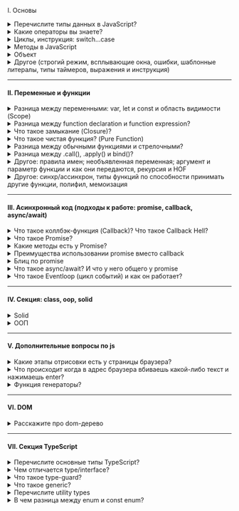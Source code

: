 I. Основы

<details>
<summary> Перечислите типы данных в JavaScript? </summary>
В JavaScript существует 8 типов данных, их можно разделить на примитивные и ссылочные. К примитивным относятся следующие типы:

- `string` (строка),

- `number` (число),

- `bigInt`,

- `boolean`,

- `symbol` (уникальный идентификатор) - необходимо для создания уникальных id, чтобы создать его необходимо написать функцию Symbol(""). Если сравнить два одинаковых символа между собой, они никогда не равны

- `null`,

- `undefined`

Стоит отметить, что разница между null и undefined в том, что `Undefined` - это когда переменная объявлена, но мы ей не присвоено значение, а `null` - когда мы присвоили значение специально, и как бы говорим, что у нас есть переменная и она пустая. Кстати при нестрогом сравнение undefined и null дает true, а при строгом false, а также при сравнение null == 0 дает false

А к ссылочному относится:

- `object`, в котором можно хранить данные с помощью ключа и значение. И один объект не похож так как сравниваются ссылки на объект, а не значение как примитив

А определить тип данных можно с помощью typeOf.

<details>
<summary>Question: Как превратить любой тип данных в булевое и разница между явным и неявным преобразованием? JavaScript статически, или динамически типизированный язык?</summary>

В JS мы можем явно преобразовать типы, всего их три: String(), Boolean(), Number() - и все они являются функциями.

Чтобы превратить тип данных в булевый можно использовать:

1. Функцию Boolean(null)
2. !! (Двойное логическое не), `Допилить идею: Если мы применим его к не пустой строке, то оно сначала станет false, а затем true`

Чтобы превратить тип данных в числовое можно использовать:

1. Функцию Number('5')
2. метод parseInt("5")

Что превратить тип данных в строку можно использовать:

1. Функцию String(null)
2. Или через метод Object.prototype.toString(43)

Разница заключается в том, что неявное преобразование происходит автоматически путем арифметических действий, а явное когда мы указываем тип специально через функции Number или ParseInt, функцию String или метод toString, Boolean или двойное логическое !!

Динамически типизированный язык, так как происходит автоматическое преобразование типов

</details>

<details>
<summary>Question: Перечислите все ложные (falsy) значение? Что такое NaN?</summary>

Falsy - это следующие значение: "", 0, null, undefined, NaN, false. А все остальное уже true

NaN расшифровывается как not-a-number, что означает не является числом. Мы получаем его когда выполняем математическую операцию неправильно. Например, если мы infinity разделим на infinity, то оно нам даст NaN. Для того, чтобы проверить, что число не является числом использует функцию isNaN().
А его особенностью можно выделить то, что она не равна ничему даже самому себе как в строгом, так и в нестрогом сравнении.

</details>
</details>

<details>
<summary> Какие операторы вы знаете? </summary>

I. Арифметические операторы:

- сложения,
- вычитания,
- умножения,
- делание,
- возведение в стене `**`
- взятия от остатка `%`

II. Логические операторы:

- Или (||) - ищет первое truthy значение и возвращает его. У него самая большая приоритетность и он будет выполняться первый
- И (&&) - ищет первое falsy значение и возвращает последнее значение, если оба значение верны.
- ! (Логическое не) - меняет значение на противоположное. Например если строку мы обернет в логическое !'str', то у нас false

К особенностям стоит отметить, что есть также приоритетность, но если мы обернем в скобки то данная приоритетность уже не будет иметь разницы.

III. Операторы сравнения:

- больше, меньше, меньше или равно, больше или равно,
- нестрогое (==) и строгое равенство (===). => Строгое равенство отличается от нестрогого тем, что нестрогое сравнивает только значения без приведения типов, а строгая сравнивает и значения и типы
- не равно (!=).

#### Question: Что такое оператор нулевого слияние ??

Он возвращает значение правого операнда, если левый операнд содержит null или undefined, в противном случае возвращается значение левого операнда. Он похож на или, так как он возвращает правый операнд если в левом хранится ложное значение, а не только null / undefined

</details>
</details>

<details>
<summary> Циклы, инструкция: switch...case</summary>

- for (let i=..; i > str; i++) - классический цикл, когда нам необходимо какое-то действие повторить несколько раз

- for ... in - служит для перебора объекта и возвращает нам ключи. Если нам необходимо получить значения, внутри цикла нам необходимо в квадратных скобках написать значения.

```
const uniqueUser = {
  name: "Valera",
  age: 24,
  isAdmin: true,
}

for (const key in iterable) {
  console.log(key) // name, age, isAdmin
  console.log(uniqueUser[key]) // Valera, 24, true
}
```

Если мы решим использовать их в массиве, то получим индексы.

```
const myLifeSummedUp = ["☕", "💻", "🍷", "🍫"]

for (let item in myLifeSummedUp) {
  // 0 1 2 3
  console.log(item)
}
```

- for ... of - служит для перебора массива и возвращает нам значения.

#### Отличие while и do while

do ... while - должен выполнится хотя бы один раз и не важно верны ли условия или нет, в то время как while может и не выполнится если условия не подходят

#### Что такое switch/case и где он используется?

Внутри есть кейсы (те в свою очередь делают строгое сравнения между значения), и после каждого кейса необходимо писать break, если не указать, то проверка пройдет дальше, есть также continue, который пропускает.

Если говорить про react, то используется он в reducer (redux). И например когда нам нужно именно точное сравнения

</details>

<details>
<summary> Методы в JavaScript</summary>

<details>
<summary> Числа (number), строки (string) и математические (math) </summary>

##### 1. Number method

- `.toString()` - число преобразовывает в строку
- `.parseInt()` - берет строку и возвращает целое число
- `.isNaN()` - проверяет, является ли значения числа NaN
- `.isFinity()`- проверяет, является ли число конечным

##### 2. Math method

- `.min(1, 2, 3)` - вернуть минимальное число
- `.max(2, 3, 4)` - вернуть максимальное число
- `.random(1, 2, 3)` - можно получить рандомное число
- `.floor()` - округляет в меньшую степень
- `.ceil()` - округляет в большую степень
- `.pow(2, 3)` - принимает два значения и возвращает возведенную степень `(3, 3) // 27`
- `.abs()` - возвращает абсолютное значение числа. Если это пустые кавычки или пустой массив, то это 0

Ну и другие по типу косинуса, синуса метода

##### 3. String methods

- `.toUpperCase()` - берет строку и пишет ее с большой буквы (преобразованное в верхний регистр).
- `.toLowerCase()` - берет строку и пишет ее с маленькой буквы (преобразованное в нижний регистр).
- `.split()` - делает из строки массив
- `.trim()` - удаляет пробельные символы с начало и конца строки
- `.startsWith()` проверяют начинается-ли строка с определенного символа который мы укажем внутри
- `.endsWith()` делает противоположное, то есть заканчивается строка c определенным символом

</details>

<details>
<summary> Массив (array)</summary>

- `.isArray()` => проверяет является ли значение массивом
- `.find()` - вернёт первый найденный в массиве элемент, который подходит под условие.
- `.findIndex()` - возвращает уже не найденный элемент, а индекс
- `.concat()` - когда есть два разных массива и нам нужна их объединить
- `.flat()` - когда внутри массива есть еще один массивы и мы хотим их все объединить в один общий через infinity либо указать определенную вложенность объединить, где 1 - на 1 уровень вложенности
- `.splice()` - который меняет исходный массив, c помощью данного метода мы можем удалять или добавлять внутрь массивы какие-то элементы
- `.slice()` - копирует старый массив и возвращает на его основе новый. Он просто копирует его.

Следующие 4 метода меняют исходных массив

- `.push()` - добавляет элементы в конец массива и возвращает новую длину массива.
- `.pop()` - удаляет из массива последний элемент и возвращает его значение.
- `.unshift()` - добавляет элементы в начало массива и возвращают новую длину массива.
- `.shift()` - удаляет из массива первый элемент и возвращает его значение.

Что будет работать быстрее? => Pop и push - так как их задача лишь добавить или удалить элемент в конце массива, а shift и unshift медленнее так как помимо удаление или добавления первого элемент они будут сдвигать массив вправо или влево.

- `.forEach()` и `.map()` => с помощью .map, мы можем использовать и другие методы.

</details>


<details>
<summary>Какие методы мутируют и не мутирует исходный массив?</summary>

Мутирующие sort, reverse, push, pop, shift, unshift, splice, а к не мутирующим можно отнести: map, filter, slice, concat,

</details>

</details>

<details>
<summary>Объект</summary>

Объект - это тип данных, где хранятся ключи и значения и выделяют следующие типы объектов - функции, массив, даты и коллекция: maps и weakMaps, sets и weakSets. В JS существует несколько способов создания объекта - это через фигурные скоба `{}`; через ключевое слово: `let user = new Person("Win")`; через object.create(): `let user = Object.create(person)`

Стоит отметить, что ключевое слово new делает несколько вещей:

- Создает новый пустой объект, который наследуется от prototype;
- К нему (объекту) привязывается значение this;
- Возвращает значение this, если в реализации не указано иное

Разница между объектом и массивом

- У массивов есть методы тех, которых нет у объекта, также и наоборот
- Чтобы обратится к какому-то элементу в массиве мы должны использовать индекс от нуля. А у объекта обращение идет через точку
- Также у массива есть свойство length - делает подсчет всех элементов внутри массива.

Чтобы определить наличие свойство в объекте:

- `hasOwnProperty()`
- `in`
- Обратится к объекты напрямую с помощью индексовой нотации: `console.log(obj['prop1']); => foo`

Отличия заключается в том, что оператор in проверяет наличие свойств не только в самом объекте но и в его `ПРОТОТИПАХ`, а `hasOwnProperty` проверяет наличие свойства только в основном объекте.

<details>
<summary> Question: Методы объекта: key(), values(), entries(), fromEntries() </summary>

1. `Object.keys()` - возвращает массив ключей
2. `Object.values()` - возвращает массив значений
3. `Object.entries()` - возвращает массив пар ключ и значения
4. `Object.fromEntries()` - он преобразует список пар: ключ и значение в объект

```
const object1 = {
  a: 'smth',
  b: 42,
  c: false
};

console.log(Object.keys(object1));   // ["a", "b", "c"]
console.log(Object.values(object1)); // ["smth, 42, false"]
```

</details>

<details>
<summary> Question: Что такое деструктиризации? (деструктурирующее присваивание)</summary>

Деструктиризация появилась в ЕС6 и она позволяет извлекает данные из массива или объекта с помощью определенного синтаксиса и записать их в переменную.

```
let arr = ["Ali", "Adigezalli"];
let [first, second] = arr;
console.log(first + " " + second); // * Ali Adigezalli
```

</details>
</details>

<details>
<summary> Другое (строгий режим, всплывающие окна, ошибки, шаблонные литералы, типы таймеров, выражения и инструкция) </summary>

<details>
<summary> Строгий режим (strict mode) в JavaScript?</summary>

Он появился в ЕС5, и он говорит, что наш код будет работать в строгом режиме в JS. Чтобы его использовать необходимо написать 'use strict' либо в начале скрипта либо внутри функции. Если мы его напишем в начале скрипта, то он будет иметь глобальную область видимости, а если напишем внутри функции, то будет иметь локальную область видимости. Например если мы объявим объект без переменной или продублируем параметры внутри функции

```
"use strict";
x = {p1:10, p2:20};      // This will cause an error
function x2(p1, p1) {};   // This will cause an error
```

- Что будет если мы в консоль лог выведим this

</details>

<details>
<summary> Типы всплывающих окон в JavaScript?</summary>

`alert` - выводить информацию во всплывающем окне;

`confirm` - спрашивать соглашение во всплывающем окне; подтвердить по ОК или Отмену

`prompt` - всплывающем окно, где просят написать что-то в инпут поле

</details>

<details>
<summary> Типы ошибок в JavaScript? </summary>

1. SyntaxError - синтаксическая ошибка возникает когда мы написали неправильно какое-то слово: reutrn

2. ReferenceError - возникает когда js не может найти какую-то ссылку в которой мы пытаемся получить доступ. Например хотим определенную переменную найти а его нет

3. TypeError - возникает когда мы хотим методы определенных типов преобразовать на типов у которого этого метода нет.

</details>

<details>
<summary> Что такое шаблонные литералы (Template Literals)?</summary>

Шаблонные литералы - это обратные кавычки, внутри обратные кавычек мы можем с помощью знака доллара и фигурными скобками (${выражение}).

</details>

<details>
<summary> Типы таймеров в JavaScript?</summary>

В JS есть два основных типа таймеров:

- `setTimeout(...)` - позволяет вызвать переданную функцию один раз через определенное время
- `setInterval(...)` - позволяет вызвать переданную функцию много раз через определенный интервал времени. Чтобы отменить `setInterval` мы можем использовать тип: `clearInterval()` и внутрь передаем переменную, где использовали `setInterval`.

</details>

<details>
<summary> Что такое выражения (expression) и инструкции (statement)</summary>

I. Выражение - это арифметическое действие. Например:`+, -, *, /, %, >, =, ==, i++, --i`, `Math.random - случайное число.

II. Инструкция - это фрагмент кода, который выполняет определенное действие. К инструкциям относятся: `if, if-else, while, for, for..in, for..of switch, for-in, объявления переменных`

</details>
</details>

---

#### II. Переменные и функции

<details>
<summary> Разница между переменными: var, let и const и область видимости (Scope) </summary>

#### Существует несколько отличий между var, let и const:

| Var | Let | Const |
| -------- | -------- | -------- |
| В самом начале    | ES6  | ES6   |
| Переменные var можно как заново объявлять, так и повторно обновлять, что не вызовет никакой ошибки в консоле. И с этим было много проблем и люди оборачивали в IIFE (Immediately Invoked Function Expression) - это анонимная функцию с лексической областью видимости, которая вызывается немедленно после его объявления   | Мы можем присвоить новое значение, однако создавать переменную с тем же именем нельзя   | Переменную не сможем изменить  |
|  Временная мертвая зона - Она появилась в ЕС6 и работает с let и const. Если мы сначала обратимся к переменной до ее написания, в случае увидим ошибку undefined, так как вар появился значительно раньше временной мертвой зоны. | получим ошибку referenceError  | получим ошибку referenceError  |
|  глобальная или локальная (область видимости в пределах функции)  | блочную область видимости if...else  | блочная область видимости for...let  |


#### Область видимости - это место откуда мы имеем доступ к переменным или функциям. Выделяют 3 типа:

- `Глобальная область видимости` - это когда иы объявляем переменную внутри самого файла js (внутри скрипта) не
  оборачивая ни функцией, циклом. Они доступны из любого места в коде

- `Локальная область видимости` - переменные и функции объявленные внутри функций, доступны только внутри этой
  функции и всем вложенным в неё функциям. За ее пределами, при обращении к переменной, мы получаем ошибку

- `Блочная область видимости` - это когда переменная доступна только внутри блока, за пределами блока она не доступна.

</details>

<details>
<summary> Разница между function declaration и function expression? </summary>

Выделяют два способа объявлении функции:

- `Function Declaration` – функция, которая объявлена через кл.слово function. Например: `function multyple() {...}`

- `Function Expression` – функция, которая объявление через переменную. Например: `let multiply = function () {...}`

Отличие заключает в том, что к function declaration можно вызвать до того как объявить. Так как JS собирает все строчки где объявляется function, а также через Hoisting (поднимает) их самый вверх, что позволяет нам сначала вызвать их, а потом объявить. Еще наверное стоит отметить, что если мы объявим function expression через переменную var, то и она будет всплывать

</details>

<details>
<summary> Что такое замыкание (Closure)? </summary>

Замыкание - функции со своим лексическое окружение. И когда за пределами функции есть переменная, которого внутри нашего лексического окружения нет, то он дает доступ обращаться к этой переменной.

</details>

<details>
<summary> Что такое чистая функция? (Pure Function) </summary>

Чистая функция - это та функция, у которой нет побочных эффектов и это функция, результаты которой зависят только от входных параметров. К побочным эффектом относится

К побочным эффектам относятся:

- Запросы на сервер
- Изменения входных параметров
- Обращение к дому (query selector), если говорим про JS.

Плюсы чистых функций:

- Уменьшает кол-во багов (так как он максимально низко влияет на остальную систему. Если я знаю, что у меня есть баг в функции, то он внутри него)
- Легче тестировать
- Легче понимать, поскольку все что она делает заключено внутри нее и не нужно никуда бегать.

</details>

<details>
<summary> Разница между обычными функциями и стрелочными? </summary>

1. Синтаксис;
2. Обычные функции всплывают, а стрелочные нет;
3. Контекст this - в обычных функциях оно динамическое и зависит от контекста исполнения. Если мы вызовем его глобально, то ссылка будет на `window` 
(в браузере). Если мы напишем объекте, а затем внутри него напишем функцию, то это ссылка будет на сам объект. Однако у стрелочных функций нет своего
this, и берет он ссылку из глобального контекста. А у стрелочных функциях нет своего this, Вместо этого они используют this из внешнего контекста, 
в котором они были определены
4. В обычных функция можно использовать arguments, а у стрелочных нет аргумента
5. Стрелочные функции не могут быть вызваны с конструктором new, в то время как обычные могут

Доп.вопросы:
Как можно имитировать поведение arguments в стрелочных функциях?
- через спред оператор


Что будет, если попробовать использовать стрелочную функцию как конструктор? 
- Будет ошибка
</details>

<details>
<summary> Разница между .call(), .apply() и bind()? </summary>

Все эти методы используются для управления значением this, отличие в том, что:
- call() и apply() - вызываются сразу, а .bind() - привязывает к контексту и вызывается позже;

- call() - принимает аргумент через запятую
- apply() - аргументы передаются в виде массива
- bind() - просто переопределяет и если bind у нас много, то сработает только первый
</details>

<details>
<summary>Другое: правила имен; необъявленная переменная; аргумент и параметр функции и как они передаются, рекурсия и HOF</summary>

<details>
<summary> Правила задания имён для переменных и функций в JavaScript? </summary>

Если мы говорим задание имен переменных, то

1. Они должны содержать буквы на латинице, он должен отражать смысл того, что он хранит: `let age = 20`;

2. Цифр: `let user2 = 'Antony';`

3. Символы доллара: `let $user = 'Alice';`

4. Нижнего подчеркивания: `let _user = 'Pete';`

Если мы говорим то, что как не стоит начинать, то - первый символ не должен быть цифрой: `let 10user = 'Nick';`

Имя функции должно понятно и четко отражать что она делает и что возвращает. Функция - это действия по этому её имя
обычно является глаголом: `function checkValue() {}`

</details>

<details>
<summary> Что такое необъявленная переменная? </summary>

`Необъявленная переменная` - это когда мы написали какое-то значение `a = 20` без переменных var, let либо const. Область видимости у необъявленных переменных - глобальная, что означает, что они доступны из любого места кода, что не очень хорошая практика как и var. Если мы будем использовать строгий режим, то получим ошибку ReferenceError, а в нестрогом undefined

</details>

<details>
<summary> Разница между параметром и аргументом функции? </summary>

Когда мы пишем функцию и внутри обычных скобок указываем a, b: `function value (a, b) {...}`, то это параметры.
После того как мы передали параметры мы пишем код например `return a + b`. После вызываем этой функцию через запятую,
так вот значения, которые передаются при вызове функции называются аргументами: foo (5, 7).

</details>

<details>
<summary> Как передаются параметры в функцию: по ссылке или по значению?</summary>

Примитивы передаются в функцию по значению, а объекты и массив уже по ссылке. Стоит отметить, что когда в функции передается примитивное значение, то функция получает копию, а не примитивное значения, в то время как объект и массив передаются сам уже (оригинал) грубо говоря.

</details>
</details>

<details>
<summary>Другое: синхр/ассинхрон, типы функций по способности принимать другие функции, полифил, мемоизация </summary>

<details>
<summary> Разница между синхронными и асинхронными функциями?</summary>

Синхронные функции являются блокирующими, а асинхронные нет. Когда интерпретатор натыкается на синхронную функцию, он блокирует дальнейшее выполнения операции прежде чем данная функция будет выполнения. По этому набор таких функций выполняется последовательно - одна за другой. Асинхронные функции наоборот не блокирует дальнейшие выполнения скрипта. По этой причине различные тяжелые операции по типу запроса данных делают асинхронными. Обычно такие функции в качестве аргумента принимают callback - это еще одна функции, которая выполнится как только будет выполнено асинхронная функция и которая сможет обработать полученный результат

</details>

<details>
<summary> Типы функций по способности принимать другие функции? </summary>

В JS можно выделить 3 основные типов функций в зависимости от принимаемых данных:

- Функция первого класса (first-class functions) – это функция, которая не принимает другую функцию в качестве аргумента и не возвращает функцию как значения

`const firstOrder = () => console.log( “Hello”)`

- Функции высшего порядка (HOF) – это функция, которая принимает другую функцию в качестве аргумента или возвращает функцию как значение

`const higherOrder = firstOrderReturn => firstOrderReturn()`

- Унарная функция – это функция, которая принимает только 1 аргумент, который не является функцией.

`const unaryFunction = (a) => console.log(${a} + world!)`

</details>

<details>
<summary> Что такое полифил (polyfill)? </summary>

Например у нас есть современный код написанный на ЕС6, однако он не работает в старых браузерах, так вот с помощью полифила мы можем преобразовать наши функции для старых браузеров. Вот пример: sessionStorage доступно во всех последних браузерах (IE8 и выше), но не в IE7 и ниже. Полифилл можно использовать для включения поддержки старых браузеров, которые не предоставляют файлы sessionStorage.

</details>

<details>
<summary> Что такое мемоизация? Реализуйте базовую логику функции для мемоизации? </summary>

Это прием создании функции способность запомнить ранее вычисленное значение, а также результат. В результате при повторном вызове функции с одинаковыми аргументами она не
будет выполнена, а результат работы вернется из кеша.

В программировании мемоизация — это метод оптимизации , который делает приложения более эффективными и, следовательно, более быстрыми. Он делает это, сохраняя результаты вычислений в кеше и извлекая ту же информацию из кеша в следующий раз, когда она потребуется, вместо того, чтобы вычислять ее снова.

</details>



<details>
<summary> Что такое рекурсия? </summary>

Рекурсия - это функция, которая вызывает саму себя в теле этой же функции. Однако если мы не напишем условия, то цикл будет бесконечный, пока не выведется ошибка, что стек переполнен. Чтобы избежать данной ошибки необходимо условия выхода из функции. Например мы можем использовать рекурсию для вычисления чисел Фибоначчи или факториала

</details>

<details>
<summary> Что такое функции высшего порядка (Higher Order Functions)?  </summary>

HOF - обычная функция, которая принимает в качестве аргумента другую функцию, добавляет в эту функцию так скажем новый функционал и возвращает его - это map, filter, reduce

<img src="./assets/3.PNG" alt="Primer">

</details>

</details>

---

#### III. Асинхронный код (подходы к работе: promise, callback, async/await)

<details>
<summary>Что такое коллбэк-функция (Callback)? Что такое Callback Hell?</summary>

Сallback - это функция, которая передается в другую функцию в качестве аргумента, что является одним из способов работы с асинхронным кодом. Однако есть такое понятие как callback heck, когда внутри одного callback есть еще один callback, а внутри него еще один, а внутри этого еще один. И это очень трудно читать и понимать. Но позже придумали promise в ЕС6 и чуть позже async...await в ЕС8.

</details>

<details>
<summary>Что такое Promise?</summary>

Promise - это объект и один из способов работы с асинхронным кодом и promise содержит в себе 3 состояния: `pending` - ожидания; `resolved (fulfilled)` - выполнено успешно; `rejected` - выполнено с ошибкой. Чтобы создать promise нам необходимо использовать конструкцию так называемую new Promise, которая принимает в качестве аргумента функцию, а сама функция принимает в качестве аргумента: resolve и reject.
</details>

<details>
<summary>Какие методы есть у Promise?</summary>

`Promise.all()` - дожидается выполнения ВСЕХ promises, если успешно вернет массив, если нет, то вернет последний promise с ошибкой

`Promise.allSettled()` - дожидается выполнения ВСЕХ promise, и не важно выполнятся они успешно или нет он вернет массив полученных значение (ответов)

`Promise.any()` - дожидается выполнения ПЕРВОГО УСПЕШНОГО promise и если он находится его, то он возвращает данные результат, а если нет, то выводит ошибку. Если первым promise есть reject, он идет дальше пока не найдет его. 

`Promise.race()` - дожидается выполнения ПЕРВОГО promise и возвращает результат. Все последующие будут игнорироваться. Не важно успешный или отклоненный

</details>

<details>
<summary>Преимущества использовании promise вместо callback</summary>

- Помогает избежать callback-hell который может быть нечитаемым

- Упрощает последовательное написание последовательного читаемого async кода с помощью then, а также обработку ошибок с помощью catch()

- Есть методы

- С использованием promise можно избежать следующих проблем: callback-функция была вызвана слишком рано, поздно или вовсе не была вызвана; функция была вызвана слишком мало или слишком много раз; не удалось передать необходимую среду/параметры; были пропущены ошибки/исключения.
</details>

<details>
<summary>Блиц по promise</summary>

<details>
<summary>Например есть promise и мы вызываем какую-то функцию которая возвращает promise. Мы на него подписались через .then, .catch и т.д. Теперь вопрос а может ли быть ситуация когда promise никогда не закончится не then, не catch не вызовутся? Нам нужно чтобы оно было бесконечное как это сделать</summary>

```
const neverEndingPromise = new Promise((resolve, reject) => {
  // ничего не делаем
});
```
</details>

<details>
<summary>Есть ли у promise какой-то функционал, что если через 5 секунд он ничего не сделал, то как принудительно зарезолвились или заречеджектились promise</summary>

Promise.race c SetTimeOut

```
function withTimeout(promise, timeout) {
    return Promise.race([
        promise,
        new Promise((_, reject) =>
            setTimeout(() => reject(new Error('Timeout exceeded')), timeout)
        )
    ]);
}

// Использование
const somePromise = new Promise((resolve) => {
    // Симуляция долгой операции
    setTimeout(() => resolve('Done!'), 10000); // завершится через 10 секунд
});

withTimeout(somePromise, 5000) // Таймаут 5 секунд
    .then(result => console.log(result))
    .catch(error => console.error(error.message));
```

</details>
</details>

<details>
<summary>Что такое async/await? И что у него общего у promise </summary>

Async является еще одним способом написание асинхронного кода, который всегда возвращает promise, await добавляется в тело функции и ждет выполнения promise. Если какой-то из await не выполнится, то дальше он не пойдет и поместится в catch, а это обработчиком ошибок

```
async function getMainActorProfileFromMovie(id) {
  try {
    const movieResponse = await fetch(`https://swapi.dev/api/films/${id}/`);
    const movie = await movieResponse.json();
    return characterResponse.json();
  } catch (err) {
    console.error('Произошла ошибка!', err);
  }
}
```

</details>

<details>
<summary>Что такое Eventloop (цикл событий) и как он работает?</summary>

Eventloop - это бесконечный цикл, который решает проблему однопоточности, он ждет поступления задач, выполняет их и затем снова ждет поступления новых задач.  У него есть callstack (стек вызовов). Если очередь пустой, то туда сначала попадают micro-task (promise, консоли), так как у них приоритетность больше, а затем уже macro-task (setTimeOut и SetTimeInterval.)

Дополнительный вопрос: если все micro-task выполнятся а дальше пойдут macro-task внутри которого есть micro-task , что вызовется микро или макро. Сначала выполнится внутри micro-task , а затем уже macro-task
</details>

---

#### IV. Секция: class, oop, solid

<details>
<summary>Solid</summary>

- S `(single responsibility principle)` - принцип единственной ответственный. Функция, метод внутри класса должен выполнять лишь 1 задачу. Например - отсортировать массив или отфильтровать его 

- O `(open-closed principle)` - принцип открытости и закрытости. Код должен быть открыт для добавления нового функционала, но при этом исходный код не должен быть изменен. На классах мы можем это сделать через extends

- L `(liskov substiution)` - принцип подставки Барбары Лисков.

- I `(interface segregation)` - принцип разделения интерфейса.

- D `(dependency inversion)` - принцип инверсии зависимостей

---

L => `Liskov substitution` (принцип подстановки Барбары Лисков) => сущности (классы, функции), которые использует родительский тип должны точно также работать с дочерними классами, при этом ничего не должно ломатся в логике программы и она не должна нарушаться. Наследуемый класс должен дополнять, а не замещать поведение базового класса, при работе с дочерними классами мы должны быть уверены, что у нас ничего не сломается

I => `Interface segregation` (принцип разделения интерфейса) => програмные сущности не должны зависеть от методов, которые они не используют. Основная суть заключается в том, чтобы разбивать наши толстые интерфейсы наши програмные сущности на более маленькие узкоспециализированные решающие одну задачи. Нельзя заставлять клиента реализовывать интерфейс, которым он не пользуется.

D => `Dependency inversion` (принцип инверсии зависимостей) => модули высокого уровня не должны зависеть от модулей более низкого уровня, все они должны зависеть от абстракций, а они в свою очередь не должны зависеть от деталей, а детали как раз должны зависеть от абстракции. 

У нас есть завод, внутри завода есть станки, работники, электричество = они между собой связаны, в свою очередь станки также могут иметь детали: скажем наручник №1, крутилка №007. Представим себе что одна из деталей сломалось, мы меняем эту деталь в станке и оказывается, что логика работы станка меняется. Наши работники с этим станком теперь работать не могут, или для другой детали нужна будет более мощное электричество и здесь как раз происходит принцип инверсии зависимостей. У нас модули высокого уровня зависят от модулей низкого уровня. Чтобы этого избежать - можно исп так называемый трансформатор (некая абстракция), который сам подберет напряжения

</details>

<details>
<summary>ООП</summary>

Полиморфизм - способность функции работать с различными типами данных. Например есть функция, которые может принимать разные типы данных: string и number, но функция одна.

</details>

---

#### V. Дополнительные вопросы по js

<details>
<summary>Какие этапы отрисовки есть у страницы браузера?</summary>


</details>

<details>
<summary>Что происходит когда в адрес браузера вбиваешь какой-либо текст и нажимаешь enter?</summary>


</details>



<details>
<summary>Функция генераторы?</summary>

</details>

---

#### VI. DOM 

<details>
<summary>Расскажите про dom-дерево</summary>

Что такое DOM?
Что такое распространение события (Event Propagation)?
Что такое делегирование событий (Event Delegation)?
Разница между e.preventDefault() и e.stopPropagation()?
Методы поиска элементов в DOM?
Разница между event.target и event.currentTarget?
Разница между .stopPropagation() и .stopImmediatePropagation()?
Виды событий в JavaScript?
Для чего используется свойство window.navigator?
Для чего используется метод .focus()?
Для чего используется свойство .forms?
Как использовать media выражения в JavaScript?
Разница между методами .submit() и .requestSubmit()?
Light dom 
Shadow dom
EventFase
Чем отличается addEventListener от StopPropaggation
Как называется события которое свидетельствует о том, что наш дом полностью загружен? - domContentLoaded
</details>


---

#### VII. Секция TypeScript

<details>
<summary>Перечислите основные типы TypeScript?</summary>

В typescript есть 3 примитивных типа: string, number, boolean. Также мы эти примитивы можем обернуть в массив через квадратные скобки или Array<number> или объект через фигурные

- `Any` - работает по принципу, что его тип может быть любым, это все равно, что писать на чистом JavaScript.

- `unknown` похож на тип any, но он более безопасный, то есть мы не можем ему сразу присвоить новый тип нам нужно сделать некую проверку через typeOf, instanceof и уже внутри написать тип который мы хотим сделать. Результаты JSON.parse

- `void` - это тип, который предназначен только для того, чтобы показывать, что функция не возвращает никакое значение, то есть нет return

- `never` использует тогда когда мы доходим до случая, который не может никогда произойти как в switch...case или reducer: default. Я его использую для доп.проверки компилятором, что какая-то ситуация реально не может произойти

- Чем отличаются друг от друга такие типы как: :never, :void

```
never - гарантия того что функция не вернет вообще ничего
void - когда функция ничего не возвращает
```

</details>

<details>
<summary> Чем отличается type/interface?</summary>

- Синтаксис

- Если у нас есть тип и интерфейс, то интерфейс может наследоваться от типа, а тип через extends не может наследоваться.

- Если мы хотим взять какой-то примитивный тип у type, то внутри interface мы можем обратится к типу объявленный через type

- Если у нас есть два типа, то мы можем объединить через | (палочку), у интерфейса такой функции нету.

- Типы с одинаковыми именами мы не можем писать, так как будет ругаться, а вот интерфейс можно и тем самым мы можем их расширять

</details>

<details>
<summary> Что такое type-guard?</summary>

TypeGuard - это runtime проверка, которая передается компилятору typescript и информирует о том, что дальше будут определенные типы (или мы попробуем сузить типы до определенных). К type-guard можно отнести - `typeof; instanceOf; in (проверяет есть определенное св-в в объекте); if...else; строгое сравнения`

</details>

<details>
<summary> Что такое generic?</summary>

Generic нужны нам тогда, когда мы не знаем четкий тип, которые передаются к нам в параметры. C помощью generic мы говорим ТС определи сам тип `переданного нам аргумента`.

Где можно использовать generic? - Типы, интерфейс, классы, функции

Также есть ограничение, например он (generic) определяет string и не разделяет, что это может быть даже в массиве string, в этом случае нам нужно extends.

</details>

<details> 
<summary> Перечислите utility types </summary>

Utility `[juː'tɪlətɪ]` types - это встроенные типы, которые помогают, как-то манипулировать типами

0. Record - создает тип, который представляют объекты с заданными ключами и значениями. Она позволяет определить тип объекта, где все ключи имеют один и тот же тип значения.

1. Pick - нужен когда у нас есть тип, и мы хотим создать новый тип со свойствами другого типа

2. Omit - создает тип, исключая набор свойств из другого типа

3. Extract - создает тип, выбирая набор свойств из другого типа с union type (объединением стилей)

4. Exclude - создает тип, исключая набор свойств из другого типа с union type (объединением стилей)

5. NonNullable - создает тип, исключая набор свойств из другого типа null и undefined с union type (объединением стиля)

6. Partial - делает все свойства необязательным

7. Required - делает все свойства обязательными

8. Readonly - создает тип, свойства которых нельзя изменить

9. Parameters - работает с функциями, он достает аргумент и добавляет в кортеж(tuple) похожий на массив, где хранят разные типы значений

10. ReturnType - достает возвращаемое значение.

11. Awaited - позволяет получить тип, который будет возвращен после ожидания(awaiting) promise.

</details>

<details>
<summary>В чем разница между enum и const enum?</summary>
